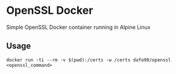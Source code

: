 # OpenSSL Docker

Simple OpenSSL Docker container running in Alpine Linux

## Usage

```
docker run -ti --rm -v $(pwd):/certs -w /certs dafo90/openssl <openssl_command>
```
